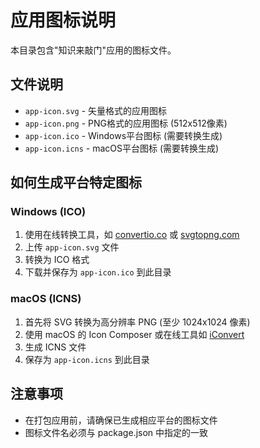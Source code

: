 # 应用图标说明

本目录包含"知识来敲门"应用的图标文件。

## 文件说明

- `app-icon.svg` - 矢量格式的应用图标
- `app-icon.png` - PNG格式的应用图标 (512x512像素)
- `app-icon.ico` - Windows平台图标 (需要转换生成)
- `app-icon.icns` - macOS平台图标 (需要转换生成)

## 如何生成平台特定图标

### Windows (ICO)

1. 使用在线转换工具，如 [convertio.co](https://convertio.co/svg-ico/) 或 [svgtopng.com](https://svgtopng.com/)
2. 上传 `app-icon.svg` 文件
3. 转换为 ICO 格式
4. 下载并保存为 `app-icon.ico` 到此目录

### macOS (ICNS)

1. 首先将 SVG 转换为高分辨率 PNG (至少 1024x1024 像素)
2. 使用 macOS 的 Icon Composer 或在线工具如 [iConvert](https://iconverticons.com/online/)
3. 生成 ICNS 文件
4. 保存为 `app-icon.icns` 到此目录

## 注意事项

- 在打包应用前，请确保已生成相应平台的图标文件
- 图标文件名必须与 package.json 中指定的一致 